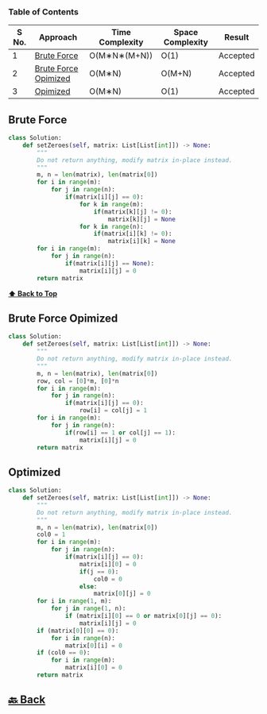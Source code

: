 ### Table of Contents

| S No. | Approach                                      | Time Complexity | Space Complexity | Result   |
| ----- | --------------------------------------------- | --------------- | ---------------- | -------- |
| 1     | [Brute Force](#Brute-Force)                   | O(M∗N∗(M+N))    | O(1)             | Accepted |
| 2     | [Brute Force Opimized](#Brute-Force-Opimized) | O(M∗N)          | O(M+N)           | Accepted |
| 3     | [Opimized](#Opimized)                         | O(M∗N)          | O(1)             | Accepted |

### <h2>Brute Force</h2>

```py
class Solution:
    def setZeroes(self, matrix: List[List[int]]) -> None:
        """
        Do not return anything, modify matrix in-place instead.
        """
        m, n = len(matrix), len(matrix[0])
        for i in range(m):
            for j in range(n):
                if(matrix[i][j] == 0):
                    for k in range(m):
                        if(matrix[k][j] != 0):
                            matrix[k][j] = None
                    for k in range(n):
                        if(matrix[i][k] != 0):
                            matrix[i][k] = None
        for i in range(m):
            for j in range(n):
                if(matrix[i][j] == None):
                    matrix[i][j] = 0
        return matrix
```

**[⬆ Back to Top](#table-of-contents)**

### <h2>Brute Force Opimized</h2>

```py
class Solution:
    def setZeroes(self, matrix: List[List[int]]) -> None:
        """
        Do not return anything, modify matrix in-place instead.
        """
        m, n = len(matrix), len(matrix[0])
        row, col = [0]*m, [0]*n
        for i in range(m):
            for j in range(n):
                if(matrix[i][j] == 0):
                    row[i] = col[j] = 1
        for i in range(m):
            for j in range(n):
                if(row[i] == 1 or col[j] == 1):
                    matrix[i][j] = 0
        return matrix
```

### <h2>Optimized</h2>

```py
class Solution:
    def setZeroes(self, matrix: List[List[int]]) -> None:
        """
        Do not return anything, modify matrix in-place instead.
        """
        m, n = len(matrix), len(matrix[0])
        col0 = 1
        for i in range(m):
            for j in range(n):
                if(matrix[i][j] == 0):
                    matrix[i][0] = 0
                    if(j == 0):
                        col0 = 0
                    else:
                        matrix[0][j] = 0
        for i in range(1, m):
            for j in range(1, n):
                if (matrix[i][0] == 0 or matrix[0][j] == 0):
                    matrix[i][j] = 0
        if (matrix[0][0] == 0):
            for i in range(n):
                matrix[0][i] = 0
        if (col0 == 0):
            for i in range(m):
                matrix[i][0] = 0
        return matrix
```

<h2><a href="https://github.com/sanjay9616/Striver-180/blob/master/README.md"> 🔙 Back</a></h2>
